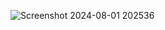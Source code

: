 ![Screenshot 2024-08-01 202536](https://github.com/user-attachments/assets/12f2a433-4bf7-4466-a84d-0fd154604e01)
